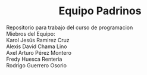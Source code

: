 <h1 align = "center" > Equipo Padrinos </h1>
 <p align="center">
  
 </p>
Repositorio para trabajo del curso de programacion <br>
Miebros del Equipo: <br> 
Karol Jesús Ramirez Cruz <br>
Alexis David Chama Lino <br>
Axel Arturo Pérez Montero <br>
Fredy Huesca Renteria <br>
Rodrigo Guerrero Osorio <br>



